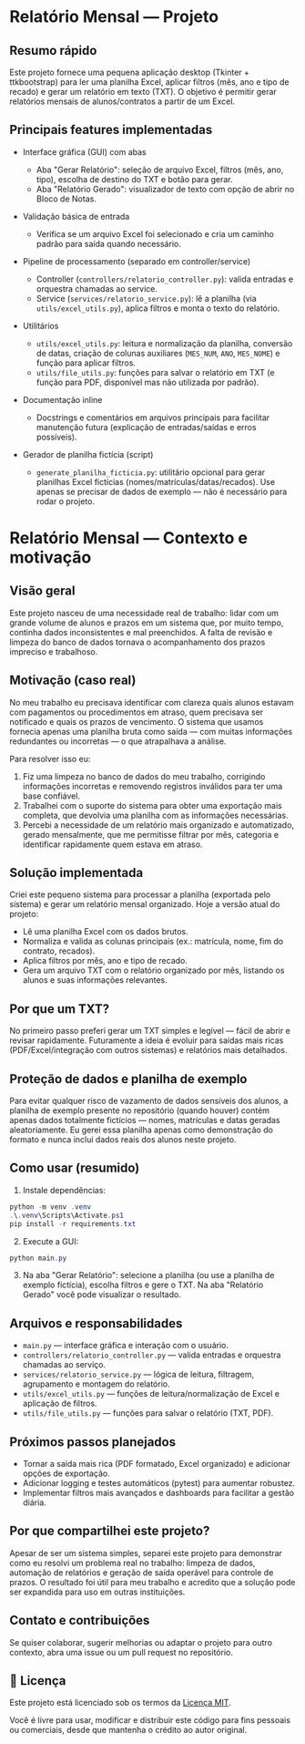 # Relatório Mensal — Projeto

Resumo rápido
---------------
Este projeto fornece uma pequena aplicação desktop (Tkinter + ttkbootstrap) para ler uma planilha Excel, aplicar filtros (mês, ano e tipo de recado) e gerar um relatório em texto (TXT). O objetivo é permitir gerar relatórios mensais de alunos/contratos a partir de um Excel.

Principais features implementadas
---------------------------------
- Interface gráfica (GUI) com abas
  - Aba "Gerar Relatório": seleção de arquivo Excel, filtros (mês, ano, tipo), escolha de destino do TXT e botão para gerar.
  - Aba "Relatório Gerado": visualizador de texto com opção de abrir no Bloco de Notas.

- Validação básica de entrada
  - Verifica se um arquivo Excel foi selecionado e cria um caminho padrão para saída quando necessário.

- Pipeline de processamento (separado em controller/service)
  - Controller (`controllers/relatorio_controller.py`): valida entradas e orquestra chamadas ao service.
  - Service (`services/relatorio_service.py`): lê a planilha (via `utils/excel_utils.py`), aplica filtros e monta o texto do relatório.

- Utilitários
  - `utils/excel_utils.py`: leitura e normalização da planilha, conversão de datas, criação de colunas auxiliares (`MES_NUM`, `ANO`, `MES_NOME`) e função para aplicar filtros.
  - `utils/file_utils.py`: funções para salvar o relatório em TXT (e função para PDF, disponível mas não utilizada por padrão).

- Documentação inline
  - Docstrings e comentários em arquivos principais para facilitar manutenção futura (explicação de entradas/saídas e erros possíveis).

- Gerador de planilha fictícia (script)
  - `generate_planilha_ficticia.py`: utilitário opcional para gerar planilhas Excel fictícias (nomes/matrículas/datas/recados). Use apenas se precisar de dados de exemplo — não é necessário para rodar o projeto.

# Relatório Mensal — Contexto e motivação

Visão geral
-----------
Este projeto nasceu de uma necessidade real de trabalho: lidar com um grande volume de alunos e prazos em um sistema que, por muito tempo, continha dados inconsistentes e mal preenchidos. A falta de revisão e limpeza do banco de dados tornava o acompanhamento dos prazos impreciso e trabalhoso.

Motivação (caso real)
---------------------
No meu trabalho eu precisava identificar com clareza quais alunos estavam com pagamentos ou procedimentos em atraso, quem precisava ser notificado e quais os prazos de vencimento. O sistema que usamos fornecia apenas uma planilha bruta como saída — com muitas informações redundantes ou incorretas — o que atrapalhava a análise.

Para resolver isso eu:

1. Fiz uma limpeza no banco de dados do meu trabalho, corrigindo informações incorretas e removendo registros inválidos para ter uma base confiável.
2. Trabalhei com o suporte do sistema para obter uma exportação mais completa, que devolvia uma planilha com as informações necessárias.
3. Percebi a necessidade de um relatório mais organizado e automatizado, gerado mensalmente, que me permitisse filtrar por mês, categoria e identificar rapidamente quem estava em atraso.

Solução implementada
---------------------
Criei este pequeno sistema para processar a planilha (exportada pelo sistema) e gerar um relatório mensal organizado. Hoje a versão atual do projeto:

- Lê uma planilha Excel com os dados brutos.
- Normaliza e valida as colunas principais (ex.: matrícula, nome, fim do contrato, recados).
- Aplica filtros por mês, ano e tipo de recado.
- Gera um arquivo TXT com o relatório organizado por mês, listando os alunos e suas informações relevantes.

Por que um TXT?
---------------
No primeiro passo preferi gerar um TXT simples e legível — fácil de abrir e revisar rapidamente. Futuramente a ideia é evoluir para saídas mais ricas (PDF/Excel/integração com outros sistemas) e relatórios mais detalhados.

Proteção de dados e planilha de exemplo
--------------------------------------
Para evitar qualquer risco de vazamento de dados sensíveis dos alunos, a planilha de exemplo presente no repositório (quando houver) contém apenas dados totalmente fictícios — nomes, matrículas e datas geradas aleatoriamente. Eu gerei essa planilha apenas como demonstração do formato e nunca inclui dados reais dos alunos neste projeto.

Como usar (resumido)
--------------------
1. Instale dependências:

```powershell
python -m venv .venv
.\.venv\Scripts\Activate.ps1
pip install -r requirements.txt
```

2. Execute a GUI:

```powershell
python main.py
```

3. Na aba "Gerar Relatório": selecione a planilha (ou use a planilha de exemplo fictícia), escolha filtros e gere o TXT. Na aba "Relatório Gerado" você pode visualizar o resultado.

Arquivos e responsabilidades
----------------------------
- `main.py` — interface gráfica e interação com o usuário.
- `controllers/relatorio_controller.py` — valida entradas e orquestra chamadas ao serviço.
- `services/relatorio_service.py` — lógica de leitura, filtragem, agrupamento e montagem do relatório.
- `utils/excel_utils.py` — funções de leitura/normalização de Excel e aplicação de filtros.
- `utils/file_utils.py` — funções para salvar o relatório (TXT, PDF).

Próximos passos planejados
-------------------------
- Tornar a saída mais rica (PDF formatado, Excel organizado) e adicionar opções de exportação.
- Adicionar logging e testes automáticos (pytest) para aumentar robustez.
- Implementar filtros mais avançados e dashboards para facilitar a gestão diária.

Por que compartilhei este projeto?
---------------------------------
Apesar de ser um sistema simples, separei este projeto para demonstrar como eu resolvi um problema real no trabalho: limpeza de dados, automação de relatórios e geração de saída operável para controle de prazos. O resultado foi útil para meu trabalho e acredito que a solução pode ser expandida para uso em outras instituições.

Contato e contribuições
-----------------------
Se quiser colaborar, sugerir melhorias ou adaptar o projeto para outro contexto, abra uma issue ou um pull request no repositório.

## 📄 Licença

Este projeto está licenciado sob os termos da [Licença MIT](./LICENSE).

Você é livre para usar, modificar e distribuir este código para fins pessoais ou comerciais, desde que mantenha o crédito ao autor original.

